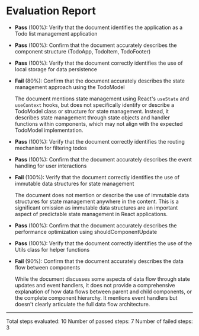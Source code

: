 # Evaluation Report

- **Pass** (100%): Verify that the document identifies the application as a Todo list management application
- **Pass** (100%): Confirm that the document accurately describes the component structure (TodoApp, TodoItem, TodoFooter)
- **Pass** (100%): Verify that the document correctly identifies the use of local storage for data persistence
- **Fail** (80%): Confirm that the document accurately describes the state management approach using the TodoModel

    The document mentions state management using React's `useState` and `useContext` hooks, but does not specifically identify or describe a TodoModel class or structure for state management. Instead, it describes state management through state objects and handler functions within components, which may not align with the expected TodoModel implementation.

- **Pass** (100%): Verify that the document correctly identifies the routing mechanism for filtering todos
- **Pass** (100%): Confirm that the document accurately describes the event handling for user interactions
- **Fail** (100%): Verify that the document correctly identifies the use of immutable data structures for state management

    The document does not mention or describe the use of immutable data structures for state management anywhere in the content. This is a significant omission as immutable data structures are an important aspect of predictable state management in React applications.

- **Pass** (100%): Confirm that the document accurately describes the performance optimization using shouldComponentUpdate
- **Pass** (100%): Verify that the document correctly identifies the use of the Utils class for helper functions
- **Fail** (90%): Confirm that the document accurately describes the data flow between components

    While the document discusses some aspects of data flow through state updates and event handlers, it does not provide a comprehensive explanation of how data flows between parent and child components, or the complete component hierarchy. It mentions event handlers but doesn't clearly articulate the full data flow architecture.

---

Total steps evaluated: 10
Number of passed steps: 7
Number of failed steps: 3